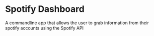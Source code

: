 # Spotify Dashboard
  A commandline app that allows the user to grab information from their spotify accounts using the Spotify API 
  
  
  
  
